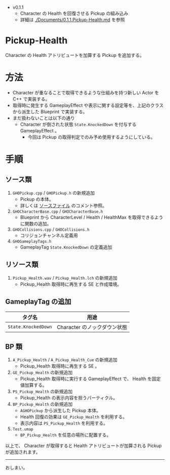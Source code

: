 * v0.1.1
	* Character の Health を回復させる Pickup の組み込み
	* 詳細は [./Documents/0.1.1.Pickup-Health.md](./Documents/0.1.1.Pickup-Health.md) を参照

# Pickup-Health
Character の Health アトリビュートを加算する Pickup を追加する。

# 方法

* Character が重なることで取得できるような仕組みを持つ新しい Actor を C++ で実装する。
* 取得時に発生する GameplayEffect や表示に関する設定等を、上記のクラスから派生した Blueprint で実装する。
* まだ扱わないことは以下の通り
	* Character が倒された状態 `State.KnockedDown` を付与する GameplayEffect 。
		* 今回は Pickup の取得判定でのみ予め使用するようにしている。

# 手順

## ソース類

1. `GHOPickup.cpp` / `GHOPickup.h` の新規追加
	* Pickup の本体。
	* 詳しくは [ソースファイル](../Project/Source/GASHandsOn/Private/Items/Pickups/GHOPickup.cpp) のコメント参照。
1. `GHOCharacterBase.cpp` / `GHOCharacterBase.h`
	* Blueprint から CharacterLevel / Health / HealthMax を取得できるように関数の追加。
1. `GHOCollisions.cpp` / `GHOCollisions.h`
	* コリジョンチャンネル定義用
1. `GHOGameplayTags.h`
	* GameplayTag `State.KnockedDown` の定義追加


## リソース類

1. `Pickup_Health.wav` / `Pickup_Health.lch` の新規追加
	* Pickup_Health 取得時に再生する SE と作成環境。

## GameplayTag の追加

| タグ名              | 用途                         |
|---------------------|------------------------------|
| `State.KnockedDown` | Character のノックダウン状態 |

## BP 類

1. `A_Pickup_Health` / `A_Pickup_Health_Cue` の新規追加
	* Pickup_Health 取得時に再生する SE 。
1. `GE_Pickup_Health` の新規追加
	* Pickup_Health 取得時に実行する GameplayEffect で、 Health を固定値加算する。
1. `PS_Pickup_Health` の新規追加
	* Pickup_Health の表示内容を担うパーティクル。
1. `BP_Pickup_Health` の新規追加
	* `AGHOPickup` から派生した Pickup 本体。
	* Health 回復の効果は `GE_Pickup_Health` を利用する。
	* 表示内容は `PS_Pickup_Health` を利用する。
1. `Test.umap`
	* `BP_Pickup_Health` を任意の場所に配置する。


以上で、 Character が取得すると Health アトリビュートが加算される Pickup が追加されます。

-----
おしまい。
